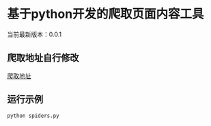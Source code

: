基于python开发的爬取页面内容工具
===============
当前最新版本：0.0.1

## 爬取地址自行修改
[爬取地址](https://github.com/opendidi/spiders/blob/main/spiders.py#L83)

## 运行示例
```python
python spiders.py
```
